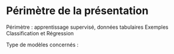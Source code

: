 # Périmètre de la présentation

Périmètre :  apprentissage supervisé, données tabulaires
Exemples Classification et Régression

Type de modèles concernés : 